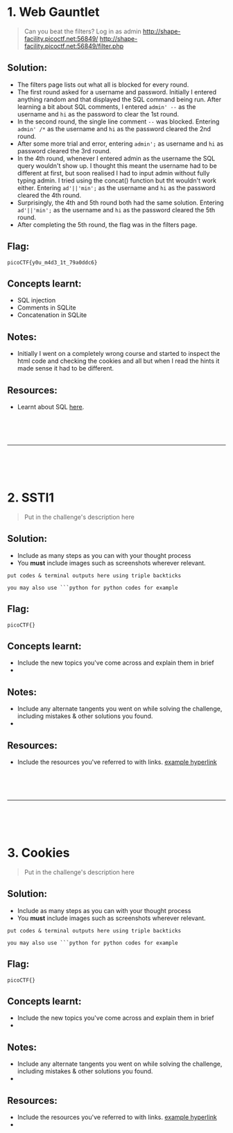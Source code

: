 # 1. Web Gauntlet
> Can you beat the filters? Log in as admin http://shape-facility.picoctf.net:56849/ http://shape-facility.picoctf.net:56849/filter.php

## Solution:

- The filters page lists out what all is blocked for every round.
-  The first round asked for a username and password. Initially I entered anything random and that displayed the SQL command being run. After learning a bit about SQL comments, I entered `admin' --` as the username and `hi` as the password to clear the 1st round.
- In the second round, the single line comment `--` was blocked. Entering `admin' /*` as the username and `hi` as the password cleared the 2nd round.
- After some more trial and error, entering `admin';` as username and `hi` as password cleared the 3rd round.
- In the 4th round, whenever I entered admin as the username the SQL query wouldn't show up. I thought this meant the username had to be different at first, but soon realised I had to input admin without fully typing admin. I tried using the concat() function but tht wouldn't work either. Entering `ad'||'min';` as the username and `hi` as the password cleared the 4th round.
- Surprisingly, the 4th and 5th round both had the same solution. Entering `ad'||'min';` as the username and `hi` as the password cleared the 5th round.
- After completing the 5th round, the flag was in the filters page.

## Flag:

```
picoCTF{y0u_m4d3_1t_79a0ddc6}
```

## Concepts learnt:

- SQL injection
- Comments in SQLite
- Concatenation in SQLite

## Notes:

- Initially I went on a completely wrong course and started to inspect the html code and checking the cookies and all but when I read the hints it made sense it had to be different.

## Resources:

- Learnt about SQL [here](https://www.w3schools.com/sql/sql_comments.asp).

<br><br><br>
***
<br><br><br>


# 2. SSTI1

> Put in the challenge's description here

## Solution:

- Include as many steps as you can with your thought process
- You **must** include images such as screenshots wherever relevant.

```
put codes & terminal outputs here using triple backticks

you may also use ```python for python codes for example
```

## Flag:

```
picoCTF{}
```

## Concepts learnt:

- Include the new topics you've come across and explain them in brief
- 

## Notes:

- Include any alternate tangents you went on while solving the challenge, including mistakes & other solutions you found.
- 

## Resources:

- Include the resources you've referred to with links. [example hyperlink](https://google.com)

<br><br><br>
***
<br><br><br>


# 3. Cookies

> Put in the challenge's description here

## Solution:

- Include as many steps as you can with your thought process
- You **must** include images such as screenshots wherever relevant.

```
put codes & terminal outputs here using triple backticks

you may also use ```python for python codes for example
```

## Flag:

```
picoCTF{}
```

## Concepts learnt:

- Include the new topics you've come across and explain them in brief
- 

## Notes:

- Include any alternate tangents you went on while solving the challenge, including mistakes & other solutions you found.
- 

## Resources:

- Include the resources you've referred to with links. [example hyperlink](https://google.com)
- 

